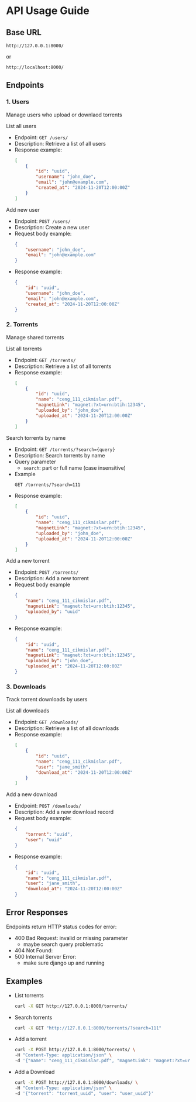 # API Usage Guide

## Base URL

`http://127.0.0.1:8000/`

or 

`http://localhost:8000/`

## Endpoints

### 1. Users

Manage users who upload or downlaod torrents

List all users
- Endpoint: `GET /users/`
- Description: Retrieve a list of all users
- Response example:
    ```json
    [
        {
            "id": "uuid",
            "username": "john_doe",
            "email": "john@example.com",
            "created_at": "2024-11-20T12:00:00Z"
        }
    ]
    ```
Add new user 
- Endpoint: `POST /users/`
- Description: Create a new user
- Request body example:
    ```json
    {
        "username": "john_doe",
        "email": "john@example.com"
    }
    ```
- Response example:
    ```json
    {
        "id": "uuid",
        "username": "john_doe",
        "email": "john@example.com",
        "created_at": "2024-11-20T12:00:00Z"
    }
    ```

### 2. Torrents

Manage shared torrents

List all torrents
- Endpoint: `GET /torrents/`
- Description: Retrieve a list of all torrents
- Response example:
    ```json
    [
        {
            "id": "uuid",
            "name": "ceng_111_cikmislar.pdf",
            "magnetLink": "magnet:?xt=urn:btih:12345",
            "uploaded_by": "john_doe",
            "uploaded_at": "2024-11-20T12:00:00Z"
        }
    ]
    ```

Search torrents by name
- Endpoint: `GET /torrents/?search={query}`
- Description: Search torrents by name
- Query parameter
    - `search`: part or full name (case insensitive) 
- Example
    ```
    GET /torrents/?search=111
    ```
- Response example:
    ```json
    [
        {
            "id": "uuid",
            "name": "ceng_111_cikmislar.pdf",
            "magnetLink": "magnet:?xt=urn:btih:12345",
            "uploaded_by": "john_doe",
            "uploaded_at": "2024-11-20T12:00:00Z"
        }
    ]
    ```

Add a new torrent
- Endpoint: `POST /torrents/`
- Description: Add a new torrent
- Request body example
    ```json
    {
        "name": "ceng_111_cikmislar.pdf",
        "magnetLink": "magnet:?xt=urn:btih:12345",
        "uploaded_by": "uuid"
    }
    ```
- Response example:
    ```json
    {
        "id": "uuid",
        "name": "ceng_111_cikmislar.pdf",
        "magnetLink": "magnet:?xt=urn:btih:12345",
        "uploaded_by": "john_doe",
        "uploaded_at": "2024-11-20T12:00:00Z"
    }
    ```


### 3. Downloads

Track torrent downloads by users

List all downloads
- Endpoint: `GET /downloads/`
- Description: Retrieve a list of all downloads
- Response example:
    ```json
    [
        {
            "id": "uuid",
            "name": "ceng_111_cikmislar.pdf",
            "user": "jane_smith",
            "download_at": "2024-11-20T12:00:00Z"
        }
    ]
    ```

Add a new download
- Endpoint: `POST /downloads/`
- Description: Add a new download record
- Request body example:
    ```json
    {
        "torrent": "uuid",
        "user": "uuid"
    }
    ```
- Response example:
    ```json
    {
        "id": "uuid",
        "name": "ceng_111_cikmislar.pdf",
        "user": "jane_smith",
        "download_at": "2024-11-20T12:00:00Z"
    }
    ```
## Error Responses
Endpoints return HTTP status codes for error: 
- 400 Bad Request: invalid or missing parameter
    - maybe search query problematic
- 404 Not Found:
- 500 Internal Server Error:
    - make sure django up and running

## Examples

- List torrents 
    ```bash
    curl -X GET http://127.0.0.1:8000/torrents/
    ```

- Search torrents 
    ```bash
    curl -X GET "http://127.0.0.1:8000/torrents/?search=111"
    ```

- Add a torrent 
    ```bash
    curl -X POST http://127.0.0.1:8000/torrents/ \
    -H "Content-Type: application/json" \
    -d '{"name": "ceng_111_cikmislar.pdf", "magnetLink": "magnet:?xt=urn:btih:12345", "uploaded_by": "user_uuid"}'
    ```

- Add a Download
    ```bash
    curl -X POST http://127.0.0.1:8000/downloads/ \
    -H "Content-Type: application/json" \
    -d '{"torrent": "torrent_uuid", "user": "user_uuid"}'
    ```
